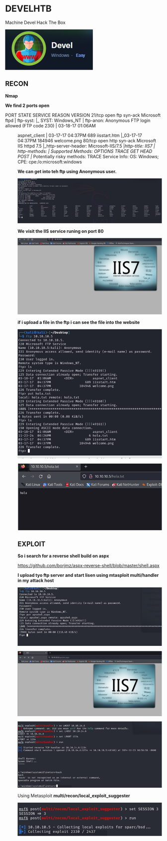 # DEVELHTB

Machine Devel Hack The Box 

![alt text](image.png)

## RECON

**Nmap**

**We find 2  ports open** 

PORT   STATE SERVICE REASON  VERSION
21/tcp open  ftp     syn-ack Microsoft ftpd
| ftp-syst: 
|_  SYST: Windows_NT
| ftp-anon: Anonymous FTP login allowed (FTP code 230)
| 03-18-17  01:06AM       <DIR>          aspnet_client
| 03-17-17  04:37PM                  689 iisstart.htm
|_03-17-17  04:37PM               184946 welcome.png
80/tcp open  http    syn-ack Microsoft IIS httpd 7.5
|_http-server-header: Microsoft-IIS/7.5
|_http-title: IIS7
| http-methods: 
|   Supported Methods: OPTIONS TRACE GET HEAD POST
|_  Potentially risky methods: TRACE
Service Info: OS: Windows; CPE: cpe:/o:microsoft:windows


**We can get into teh ftp using Anonymous user.**

![alt text](image-1.png)

**We visit the IIS service runing on port 80**

![alt text](image-2.png)

  **if i upload a file  in  the ftp i can see the file into the website**

![alt text](image-3.png)

![alt text](image-4.png)

## EXPLOIT

**So i search for a reverse shell build on aspx**

https://github.com/borjmz/aspx-reverse-shell/blob/master/shell.aspx


**I upload tyo ftp server and start lisen using mtasploit multi/handler in my attack host**

![alt text](image-5.png)

![alt text](image-7.png)

![alt text](image-8.png)



Using Metasploit **multi/recon/local_exploit_suggester**

![alt text](image-9.png)
 


